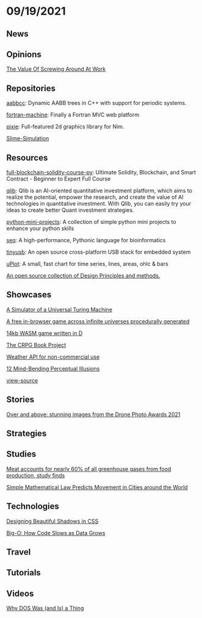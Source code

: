 # 09/19/2021

## News

## Opinions
[The Value Of Screwing Around At Work](https://madned.substack.com/p/the-value-of-screwing-around-at-work)

## Repositories
[aabbcc](https://github.com/lohedges/aabbcc): Dynamic AABB trees in C++ with support for periodic systems.

[fortran-machine](https://github.com/mapmeld/fortran-machine): Finally a Fortran MVC web platform

[pixie](https://github.com/treeform/pixie): Full-featured 2d graphics library for Nim.

[Slime-Simulation](https://github.com/SebLague/Slime-Simulation)

## Resources
[full-blockchain-solidity-course-py](https://github.com/smartcontractkit/full-blockchain-solidity-course-py): Ultimate Solidity, Blockchain, and Smart Contract - Beginner to Expert Full Course

[qlib](https://github.com/microsoft/qlib): Qlib is an AI-oriented quantitative investment platform, which aims to realize the potential, empower the research, and create the value of AI technologies in quantitative investment. With Qlib, you can easily try your ideas to create better Quant investment strategies.

[python-mini-projects](https://github.com/Python-World/python-mini-projects): A collection of simple python mini projects to enhance your python skills

[seq](https://github.com/seq-lang/seq): A high-performance, Pythonic language for bioinformatics

[tinyusb](https://github.com/hathach/tinyusb): An open source cross-platform USB stack for embedded system

[uPlot](https://github.com/leeoniya/uPlot): A small, fast chart for time series, lines, areas, ohlc & bars

[An open source collection of Design Principles and methods.](https://principles.design/)

## Showcases
[A Simulator of a Universal Turing Machine](https://www.codeproject.com/Articles/1179819/A-Simulator-of-a-Universal-Turing-Machine)

[A free in-browser game across infinite universes procedurally generated](https://across-multiverse.com/)

[14kb WASM game written in D](https://skoppe.github.io/spasm/examples/underrun/)

[The CRPG Book Project](https://crpgbook.wordpress.com/)

[Weather API for non-commercial use](https://open-meteo.com/en/docs)

[12 Mind-Bending Perceptual Illusions](https://nautil.us/blog/12-mind_bending-perceptual-illusions)

[view-source](https://neatnik.net/view-source/)

## Stories
[Over and above: stunning images from the Drone Photo Awards 2021](https://www.theguardian.com/artanddesign/gallery/2021/sep/10/over-and-above-drone-photo-awards-2021)


## Strategies


## Studies
[Meat accounts for nearly 60% of all greenhouse gases from food production, study finds](https://www.theguardian.com/environment/2021/sep/13/meat-greenhouses-gases-food-production-study)

[Simple Mathematical Law Predicts Movement in Cities around the World](https://www.scientificamerican.com/article/simple-mathematical-law-predicts-movement-in-cities-around-the-world/#)

## Technologies
[Designing Beautiful Shadows in CSS](https://www.joshwcomeau.com/css/designing-shadows/)

[Big-O: How Code Slows as Data Grows](https://nedbatchelder.com/text/bigo.html)

## Travel

## Tutorials

## Videos
[Why DOS Was (and Is) a Thing](https://www.youtube.com/watch?v=3E5Hog5OnIM)
